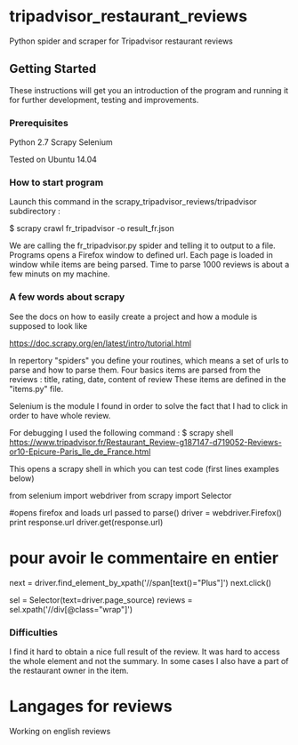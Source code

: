 # tripadvisor_restaurant_reviews

Python spider and scraper for Tripadvisor restaurant reviews

## Getting Started

These instructions will get you an introduction of the program and running it for further development, testing and improvements.

### Prerequisites

Python 2.7 
Scrapy
Selenium

Tested on Ubuntu 14.04

### How to start program

Launch this command in the scrapy_tripadvisor_reviews/tripadvisor subdirectory : 

$ scrapy crawl fr_tripadvisor -o result_fr.json

We are calling the fr_tripadvisor.py spider and telling it to output to a file.
Programs opens a Firefox window to defined url. Each page is loaded in window while items are being parsed. Time to parse 1000 reviews is about a few minuts on my machine.


### A few words about scrapy

See the docs on how to easily create a project and how a module is supposed to look like

https://doc.scrapy.org/en/latest/intro/tutorial.html

In repertory "spiders" you define your routines, which means a set of urls to parse and how to parse them.
Four basics items are parsed from the reviews : title, rating, date, content of review
These items are defined in the "items.py" file.

Selenium is the module I found in order to solve the fact that I had to click in order to have whole review. 

For debugging I used the following command : 
$ scrapy shell https://www.tripadvisor.fr/Restaurant_Review-g187147-d719052-Reviews-or10-Epicure-Paris_Ile_de_France.html


This opens a scrapy shell in which you can test code (first lines examples below)

from selenium import webdriver
from scrapy import Selector

#opens firefox and loads url passed to parse()
driver = webdriver.Firefox()
print response.url
driver.get(response.url)
# pour avoir le  commentaire en entier
next = driver.find_element_by_xpath('//span[text()="Plus"]')
next.click()

sel = Selector(text=driver.page_source)
reviews = sel.xpath('//div[@class="wrap"]')

### Difficulties

I find it hard to obtain a nice full result of the review. It was hard to access the whole element and not the summary.
In some cases I also have a part of the restaurant owner in the item. 

# Langages for reviews
Working on english reviews


